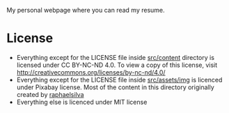 My personal webpage where you can read my resume.

# License
- Everything except for the LICENSE file inside [src/content](./src/content) directory is licensed under CC BY-NC-ND 4.0. To view a copy of this license, visit http://creativecommons.org/licenses/by-nc-nd/4.0/
- Everything except for the LICENSE file inside [src/assets/img](./src/assets/img) is licenced under Pixabay license. Most of the content in this directory originally created by [raphaelsilva](https://pixabay.com/users/raphaelsilva-4702998/)
- Everything else is licenced under MIT license